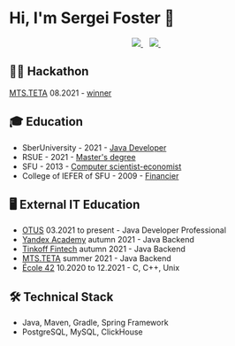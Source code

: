 # Hi, I'm Sergei Foster 👋

<p align='center'>
   <a href="https://t.me/se_foster" target="_blank">
    <img src="https://img.shields.io/badge/Telegram-2CA5E0?style=for-the-badge&logo=telegram&logoColor=white" />        
  </a>&nbsp;&nbsp;
   <a href="mailto:dm@sefoster.ru" target="_blank">
    <img src="https://img.shields.io/badge/mail-eb4235?style=for-the-badge&logo=gmail&logoColor=white" />        
  </a>&nbsp;&nbsp;

## 👨‍💻 Hackathon
[MTS.TETA](https://edtech17.notion.site/2021-b5aa7c065dc04ca59aefe057fb7344e0) 08.2021 - [winner](https://yadi.sk/i/Zo1FV4ZxsFg_8Q) 

## 🎓 Education
* SberUniversity - 2021 - [Java Developer](https://yadi.sk/i/L1xJ8sg-wvtJ8w)
* RSUE - 2021 - [Master's degree](https://disk.yandex.ru/i/t6ZrSvQfHQKXvw)
* SFU - 2013 - [Computer scientist-economist](https://disk.yandex.ru/i/mUxEBB99KWtc2w)
* College of IEFER of SFU - 2009 - [Financier](https://disk.yandex.ru/i/WiWy7bBhSIoj7g)

## 🖥 External IT Education
* [OTUS](https://otus.ru/lessons/java-professional/) 03.2021 to present - Java Developer Professional 
* [Yandex Academy](https://academy.yandex.ru/schools/backend) autumn 2021 - Java Backend
* [Tinkoff Fintech](https://fintech.tinkoff.ru/study/fintech/java/) autumn 2021 - Java Backend
* [MTS.TETA](https://www.teta.mts.ru/backend_program_description) summer 2021 - Java Backend
* [École 42](https://42.fr/) 10.2020 to 12.2021 - C, C++, Unix

## 🛠 Technical Stack
* Java, Maven, Gradle, Spring Framework
* PostgreSQL, MySQL, ClickHouse
